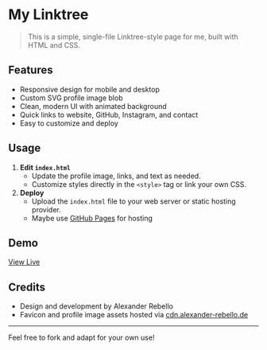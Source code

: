 # My Linktree

> This is a simple, single-file Linktree-style page for me, built with HTML and CSS.

## Features

- Responsive design for mobile and desktop
- Custom SVG profile image blob
- Clean, modern UI with animated background
- Quick links to website, GitHub, Instagram, and contact
- Easy to customize and deploy

## Usage

1. **Edit `index.html`**
   - Update the profile image, links, and text as needed.
   - Customize styles directly in the `<style>` tag or link your own CSS.
2. **Deploy**
   - Upload the `index.html` file to your web server or static hosting provider.
   - Maybe use [GitHub Pages](https://pages.github.com/) for hosting

## Demo

[View Live](https://links.alexander-rebello.de/)

## Credits

- Design and development by Alexander Rebello
- Favicon and profile image assets hosted via [cdn.alexander-rebello.de](https://cdn.alexander-rebello.de)

---

Feel free to fork and adapt for your own use!
